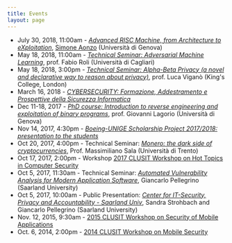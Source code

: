 ```yaml
---
title: Events
layout: page
---
```


* July 30, 2018, 11:00am - [*Advanced RISC Machine, from Architecture to eXploitation*](arm_lesson), [Simone Aonzo](/people/simone_aonzo) (Università di Genova)
* May 18, 2018, 11:00am - [*Technical Seminar: Adversarial Machine Learning*](fabio_roli), prof. Fabio Roli (Università di Cagliari)
* May 18, 2018, 3:00pm - [*Technical Seminar: Alpha-Beta Privacy (a novel and declarative way to reason about privacy)*](luca_vigano), prof. Luca Viganò (King's College, London)
* March 16, 2018 - [*CYBERSECURITY: Formazione, Addestramento e Prospettive della Sicurezza Informatica*](https://unige.it/eventi/eventi.php?id=1585)
* Dec 11-18, 2017 - [*PhD course: Introduction to reverse engineering and exploitation of binary programs*](phd-course-binaries), prof. Giovanni Lagorio (Università di Genova)
* Nov 14, 2017, 4:30pm - [*Boeing-UNIGE Scholarship Project 2017/2018: presentation to the students*](boeing-unige-presentation)
* Oct 20, 2017, 4:00pm - Technical Seminar: [*Monero: the dark side of cryptocurrencies*](monero), Prof. Massimiliano Sala (Università di Trento)
* Oct 17, 2017, 2:00pm - Workshop [2017 CLUSIT Workshop on Hot Topics in Computer Security](clusit-17)
* Oct 5, 2017, 11:30am - Technical Seminar: [ *Automated Vulnerability Analysis for Modern Application Software*](cispa), Giancarlo Pellegrino (Saarland University)
* Oct 5, 2017, 10:00am - Public Presentation: [*Center for IT-Security, Privacy and Accountability - Saarland Univ*](cispa), Sandra Strohbach and Giancarlo Pellegrino (Saarland University)
* Nov. 12, 2015, 9:30am - [2015 CLUSIT Workshop on Security of Mobile Applications](clusit-15)
* Oct. 6, 2014, 2:00pm - [2014 CLUSIT Workshop on Mobile Security](clusit-14)
